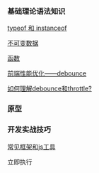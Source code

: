 ### 基础理论语法知识

[typeof 和 instanceof](https://github.com/pengyancheng/javascript/blob/master/basic/typeofandinstanceof.md)
<br>

[不可变数据](https://github.com/pengyancheng/javascript/blob/master/basic/immutable.md)
<br>

[函数](https://github.com/pengyancheng/javascript/basic/function.md)
<br>

[前端性能优化——debounce](https://www.jianshu.com/p/e9acf55f8073)
<br>

[如何理解debounce和throttle?](https://www.jianshu.com/p/daaa36174324)
<br>

### 原型



### 开发实战技巧

[常见框架和js工具](https://github.com/pengyancheng/javascript/blob/master/develop/frame.md)
<br>

立即执行
